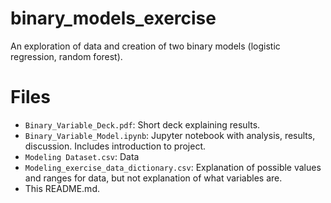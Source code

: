# binary_models_exercise
An exploration of data and creation of two binary models (logistic regression, random forest).

# Files
- `Binary_Variable_Deck.pdf`: Short deck explaining results.
- `Binary_Variable_Model.ipynb`: Jupyter notebook with analysis, results, discussion. Includes introduction to project.
- `Modeling Dataset.csv`: Data
- `Modeling_exercise_data_dictionary.csv`: Explanation of possible values and ranges for data, but not explanation of what variables are.
- This README.md.
